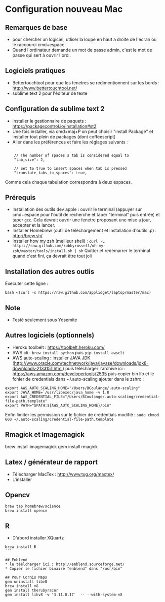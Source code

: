 # Configuration nouveau Mac
## Remarques de base
* pour chercher un logiciel, utliser la loupe en haut a droite de l'écran ou le raccourci cmd+espace
* Quand l'ordinateur demande un mot de passe admin, c'est le mot de passe qui sert à ouvrir l'ordi.


## Logiciels pratiques
* Bettertouchtool pour que les fenetres se redimentionnent sur les bords : http://www.bettertouchtool.net/
* sublime text 2 pour l'éditeur de texte

## Configuration de sublime text 2
* installer le gestionnaire de paquets : https://packagecontrol.io/installation#st2
* Une fois installer, via cmd+maj+P on peut choisir "install Package" et installer tout plein de packages (dont coffeescript)
* Aller dans les préférences et faire les réglages suivants : 
```

    // The number of spaces a tab is considered equal to
    "tab_size": 2,

    // Set to true to insert spaces when tab is pressed
    "translate_tabs_to_spaces": true,

```
Comme cela chaque tabulation correspondra à deux espaces.

## Prérequis
* Installation des outils dev apple : ouvrir le terminal (appuyer sur cmd+espace pour l'outil de recherche et taper "terminal" puis entrée) et taper `gcc`. Cela devrait ouvrir une fenetre proposant une mise a jour, accepter et la lancer.
* Installer Homebrew (outil de téléchargement et installation d'outils :p) : http://brew.sh/
* Installer how my zsh (meilleur shell) : `curl -L https://raw.github.com/robbyrussell/oh-my-zsh/master/tools/install.sh | sh` Quitter et redémarrer le terminal quand c'est fini, ça devrait être tout joli

## Installation des autres outlis

Executer cette ligne : 

`bash <(curl -s https://raw.github.com/applidget/laptop/master/mac)`

## Note 
* Testé seulement sous Yosemite



## Autres logiciels (optionnels)
* Heroku toolbelt : https://toolbelt.heroku.com/
* AWS cli : `brew install python` puis `pip install awscli`
* AWS auto-scaling : installer JAVA JDK (http://www.oracle.com/technetwork/java/javase/downloads/jdk8-downloads-2133151.html) puis télécharger l'archive ici : https://aws.amazon.com/developertools/2535 puis copier bin lib et le fchier de credentials dans ~/.auto-scaling ajouter dans le zshrc : 
```
export AWS_AUTO_SCALING_HOME="/Users/BCoulange/.auto-scaling"
export JAVA_HOME=`/usr/libexec/java_home -v 1.8
export AWS_CREDENTIAL_FILE="/Users/BCoulange/.auto-scaling/credential-file-path.template"
export PATH="$PATH:${AWS_AUTO_SCALING_HOME}/bin"
```

Enfin limiter les permission sur le fichier de credentials modifié : `sudo chmod 600 ~/.auto-scaling/credential-file-path.template`

## Rmagick et Imagemagick
brew install imagemagick
gem install rmagick

## Latex / générateur de rapport
* Télécharger MacTex : http://www.tug.org/mactex/
* L'installer

## Opencv
````
brew tap homebrew/science
brew install opencv
````

## R 
* D'abord installer XQuartz
````
brew install R
```

## Enblend
* le téélcharger ici : http://enblend.sourceforge.net/
* Copier le fichier binaire "enblend" dans "/usr/bin"

## Pour Cornis Maps
gem uninstall libv8
brew install v8
gem install therubyracer
gem install libv8 -v '3.11.8.17'  -- --with-system-v8


